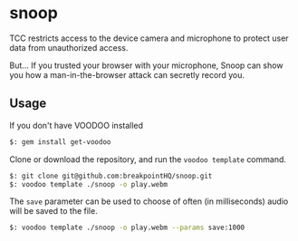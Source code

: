 # snoop
TCC restricts access to the device camera and microphone to protect user data from unauthorized access.

But... If you trusted your browser with your microphone, Snoop can show you how a man-in-the-browser attack can secretly record you.

## Usage
If you don't have VOODOO installed
```sh
$: gem install get-voodoo
```

Clone or download the repository, and run the `voodoo template` command.
```sh
$: git clone git@github.com:breakpointHQ/snoop.git
$: voodoo template ./snoop -o play.webm
```

The `save` parameter can be used to choose of often (in milliseconds) audio will be saved to the file.
```sh
$: voodoo template ./snoop -o play.webm --params save:1000
```
